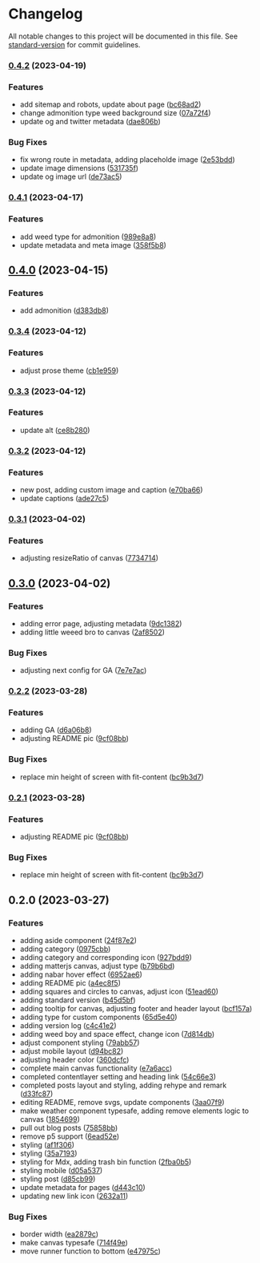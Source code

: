 # Changelog

All notable changes to this project will be documented in this file. See [standard-version](https://github.com/conventional-changelog/standard-version) for commit guidelines.

### [0.4.2](https://github.com/yuconnorl/terminal-420/compare/v0.4.1...v0.4.2) (2023-04-19)


### Features

* add sitemap and robots, update about page ([bc68ad2](https://github.com/yuconnorl/terminal-420/commit/bc68ad2ac8b32aaa3ea39f31566b11d7b3db0428))
* change admonition type weed background size ([07a72f4](https://github.com/yuconnorl/terminal-420/commit/07a72f4b011b0b7faedb9ccf0e92dd827d7e3d6e))
* update og and twitter metadata ([dae806b](https://github.com/yuconnorl/terminal-420/commit/dae806b60fd88027ca6c7b7b85091c4231bdc107))


### Bug Fixes

* fix wrong route in metadata, adding placeholde image ([2e53bdd](https://github.com/yuconnorl/terminal-420/commit/2e53bddcd1a4c02b7c58aac6c0b96387071b0c73))
* update image dimensions ([531735f](https://github.com/yuconnorl/terminal-420/commit/531735f27e0499f7f2b3751d49405e741ea1e733))
* update og image url ([de73ac5](https://github.com/yuconnorl/terminal-420/commit/de73ac55d29844a47f00862611bdb4d613dd074a))

### [0.4.1](https://github.com/yuconnorl/terminal-420/compare/v0.4.0...v0.4.1) (2023-04-17)


### Features

* add weed type for admonition ([989e8a8](https://github.com/yuconnorl/terminal-420/commit/989e8a86aa953456714f51ab606e48454cb62e86))
* update metadata and meta image ([358f5b8](https://github.com/yuconnorl/terminal-420/commit/358f5b8902da5fd7ad9893e658a19dd3350a3530))

## [0.4.0](https://github.com/yuconnorl/terminal-420/compare/v0.3.4...v0.4.0) (2023-04-15)


### Features

* add admonition ([d383db8](https://github.com/yuconnorl/terminal-420/commit/d383db86f0181e6eb661e728bf89bf8cbd433eda))

### [0.3.4](https://github.com/yuconnorl/terminal-420/compare/v0.3.3...v0.3.4) (2023-04-12)


### Features

* adjust prose theme ([cb1e959](https://github.com/yuconnorl/terminal-420/commit/cb1e95992d1fb9f1d9e5c9715c53917bca5062f4))

### [0.3.3](https://github.com/yuconnorl/terminal-420/compare/v0.3.2...v0.3.3) (2023-04-12)


### Features

* update alt ([ce8b280](https://github.com/yuconnorl/terminal-420/commit/ce8b280bd2928960b85b0fc86d5b5571d0ae69d2))

### [0.3.2](https://github.com/yuconnorl/terminal-420/compare/v0.3.1...v0.3.2) (2023-04-12)


### Features

* new post, adding custom image and caption ([e70ba66](https://github.com/yuconnorl/terminal-420/commit/e70ba660ca7d1e2fdef259dbc9d099861d109630))
* update captions ([ade27c5](https://github.com/yuconnorl/terminal-420/commit/ade27c5f3c1dca8da1cacffe8e6b3b94afda24c2))

### [0.3.1](https://github.com/yuconnorl/terminal-420/compare/v0.3.0...v0.3.1) (2023-04-02)


### Features

* adjusting resizeRatio of canvas ([7734714](https://github.com/yuconnorl/terminal-420/commit/77347144e63b38daafd99b5ac77e9b35af94c037))

## [0.3.0](https://github.com/yuconnorl/terminal-420/compare/v0.2.2...v0.3.0) (2023-04-02)


### Features

* adding error page, adjusting metadata ([9dc1382](https://github.com/yuconnorl/terminal-420/commit/9dc138224d0056080610f4c503bfed9e87dbc382))
* adding little weeed bro to canvas ([2af8502](https://github.com/yuconnorl/terminal-420/commit/2af85028aeaebe6681feb199277426ecdc3014bb))


### Bug Fixes

* adjusting next config for GA ([7e7e7ac](https://github.com/yuconnorl/terminal-420/commit/7e7e7ac6056487aee4e3fa89d0ab9bb4f1e81f20))

### [0.2.2](https://github.com/yuconnorl/terminal-420/compare/v0.2.0...v0.2.2) (2023-03-28)


### Features

* adding GA ([d6a06b8](https://github.com/yuconnorl/terminal-420/commit/d6a06b8faef1d2d75fac67c09dedf546eeaab01c))
* adjusting README pic ([9cf08bb](https://github.com/yuconnorl/terminal-420/commit/9cf08bb32cd5671bcc1ccea8a958b45417348940))


### Bug Fixes

* replace min height of screen with fit-content ([bc9b3d7](https://github.com/yuconnorl/terminal-420/commit/bc9b3d7f93b0aebc04d6a26a979a792118f039ec))

### [0.2.1](https://github.com/yuconnorl/terminal-420/compare/v0.2.0...v0.2.1) (2023-03-28)


### Features

* adjusting README pic ([9cf08bb](https://github.com/yuconnorl/terminal-420/commit/9cf08bb32cd5671bcc1ccea8a958b45417348940))


### Bug Fixes

* replace min height of screen with fit-content ([bc9b3d7](https://github.com/yuconnorl/terminal-420/commit/bc9b3d7f93b0aebc04d6a26a979a792118f039ec))

## 0.2.0 (2023-03-27)


### Features

* adding aside component ([24f87e2](https://github.com/yuconnorl/terminal-420/commit/24f87e260a099bb54f93c2ed88f2ca222207d64e))
* adding category ([0975cbb](https://github.com/yuconnorl/terminal-420/commit/0975cbb572168b1d6ce8acaba9a3828807652ef7))
* adding category and corresponding icon ([927bdd9](https://github.com/yuconnorl/terminal-420/commit/927bdd91d632eec6f4d5fbe660b8d914844a8436))
* adding matterjs canvas, adjust type ([b79b6bd](https://github.com/yuconnorl/terminal-420/commit/b79b6bd08ab11c5839fab20a0acd9f5a1253a2df))
* adding nabar hover effect ([6952ae6](https://github.com/yuconnorl/terminal-420/commit/6952ae67e12a70bee678e4dbdbf48ca2b8de95b9))
* adding README pic ([a4ec8f5](https://github.com/yuconnorl/terminal-420/commit/a4ec8f5ab2f8514b4971e0297531eb9ed82335b0))
* adding squares and circles to canvas, adjust icon ([51ead60](https://github.com/yuconnorl/terminal-420/commit/51ead60dda1edf5f65019c1336f8e4bc28fde4f0))
* adding standard version ([b45d5bf](https://github.com/yuconnorl/terminal-420/commit/b45d5bf4e97594a19b2f9244514a213c0a6d6ec9))
* adding tooltip for canvas, adjusting footer and header layout ([bcf157a](https://github.com/yuconnorl/terminal-420/commit/bcf157aa0bed2a9a011bba871bfbacfe4aad8435))
* adding type for custom components ([65d5e40](https://github.com/yuconnorl/terminal-420/commit/65d5e406c95ac1f9f4f6a34f2ee4a88818fabd0b))
* adding version log ([c4c41e2](https://github.com/yuconnorl/terminal-420/commit/c4c41e2a6ea97879c28f5c21520f373bab4d668d))
* adding weed boy and space effect, change icon ([7d814db](https://github.com/yuconnorl/terminal-420/commit/7d814dbb5a33f0d52131211c17d7f69b30c75d8b))
* adjust component styling ([79abb57](https://github.com/yuconnorl/terminal-420/commit/79abb571f81895a6f04c8735b5e42b9a2b1c0ece))
* adjust mobile layout ([d94bc82](https://github.com/yuconnorl/terminal-420/commit/d94bc82a47e41f131b97de1e34d42ed5c4370050))
* adjusting header color ([360dcfc](https://github.com/yuconnorl/terminal-420/commit/360dcfc2d4ff800fe1e5624da73d0f50279ad080))
* complete main canvas functionality ([e7a6acc](https://github.com/yuconnorl/terminal-420/commit/e7a6acc82ee8fac0618d4794817418680e017583))
* completed contentlayer setting and heading link ([54c66e3](https://github.com/yuconnorl/terminal-420/commit/54c66e340d3b801e078af82681f7a74e277d6c31))
* completed posts layout and styling, adding rehype and remark ([d33fc87](https://github.com/yuconnorl/terminal-420/commit/d33fc8762654c9fc3bd83636c955b578000e940b))
* editing README, remove svgs, update components ([3aa07f9](https://github.com/yuconnorl/terminal-420/commit/3aa07f9073f30acdb49e44f95416ce28d2aa856a))
* make weather component typesafe, adding remove elements logic to canvas ([1854699](https://github.com/yuconnorl/terminal-420/commit/18546995f3e431cc0c5c66c2fe52eebaa60511fe))
* pull out blog posts ([75858bb](https://github.com/yuconnorl/terminal-420/commit/75858bb34fe0b6cd662c06a232cad28b12b643b4))
* remove p5 support ([6ead52e](https://github.com/yuconnorl/terminal-420/commit/6ead52e5b0c52f94200ab94828be16420685ea35))
* styling ([af1f306](https://github.com/yuconnorl/terminal-420/commit/af1f3065a75d88544e681f4a7a3e385f30db9f78))
* styling ([35a7193](https://github.com/yuconnorl/terminal-420/commit/35a7193951c8fba95803f82e2d5e759772f165c2))
* styling for Mdx, adding trash bin function ([2fba0b5](https://github.com/yuconnorl/terminal-420/commit/2fba0b5af98c5e9f3ac88dfd7ae8dc047b989b31))
* styling mobile ([d05a537](https://github.com/yuconnorl/terminal-420/commit/d05a537c261c7c9e8eeed7467a93e66f83e0662a))
* styling post ([d85cb99](https://github.com/yuconnorl/terminal-420/commit/d85cb99b52bb39e647ee0318d4f5e556f7c83652))
* update metadata for pages ([d443c10](https://github.com/yuconnorl/terminal-420/commit/d443c10ee20e6ed2dd1c43c70b0ada51f66ad3d1))
* updating new link icon ([2632a11](https://github.com/yuconnorl/terminal-420/commit/2632a1151a2854dcd40288208c71d615dc647a5e))


### Bug Fixes

* border width ([ea2879c](https://github.com/yuconnorl/terminal-420/commit/ea2879c2a6ab92bc09efc952f6c49e63332f86d6))
* make canvas typesafe ([714f49e](https://github.com/yuconnorl/terminal-420/commit/714f49e761ce686429c53f7c5e3be52cea7db680))
* move runner function to bottom ([e47975c](https://github.com/yuconnorl/terminal-420/commit/e47975c5789944cd80404cc439f6a9cba14c4b5d))
